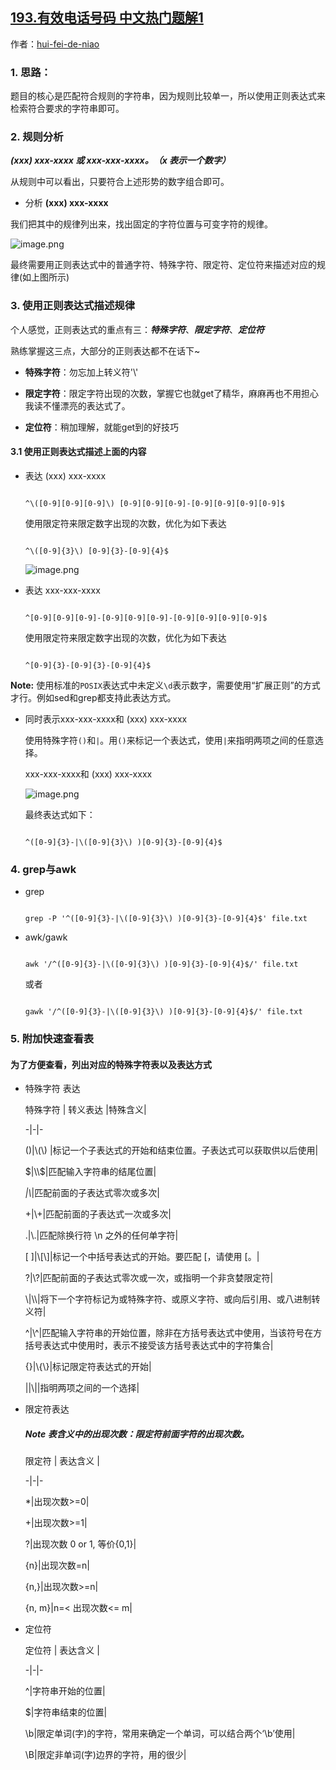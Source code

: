 ## [193.有效电话号码 中文热门题解1](https://leetcode.cn/problems/valid-phone-numbers/solutions/100000/zheng-ze-biao-da-shi-zhong-xian-ding-fu-yu-ding-we)

作者：[hui-fei-de-niao](https://leetcode.cn/u/hui-fei-de-niao)

### 1. 思路：
题目的核心是匹配符合规则的字符串，因为规则比较单一，所以使用正则表达式来检索符合要求的字符串即可。


### 2. 规则分析

***(xxx) xxx-xxxx 或 xxx-xxx-xxxx。（x 表示一个数字）***

从规则中可以看出，只要符合上述形势的数字组合即可。

* 分析 **(xxx) xxx-xxxx**

我们把其中的规律列出来，找出固定的字符位置与可变字符的规律。

![image.png](https://pic.leetcode-cn.com/94e28bb2dbe4b71358356b1e312b19bb76f9e088ea2889aaedb13a3e00ee4da1-image.png)

最终需要用正则表达式中的普通字符、特殊字符、限定符、定位符来描述对应的规律(如上图所示)

### 3. 使用正则表达式描述规律

个人感觉，正则表达式的重点有三：***特殊字符***、***限定字符***、***定位符***
熟练掌握这三点，大部分的正则表达都不在话下~ 

* **特殊字符**：勿忘加上转义符'\\'
* **限定字符**：限定字符出现的次数，掌握它也就get了精华，麻麻再也不用担心我读不懂漂亮的表达式了。
* **定位符**：稍加理解，就能get到的好技巧

#### 3.1 使用正则表达式描述上面的内容

* 表达 (xxx) xxx-xxxx

    ```
    ^\([0-9][0-9][0-9]\) [0-9][0-9][0-9]-[0-9][0-9][0-9][0-9]$
    ```
    使用限定符来限定数字出现的次数，优化为如下表达
    ```
    ^\([0-9]{3}\) [0-9]{3}-[0-9]{4}$
    ```

    ![image.png](https://pic.leetcode-cn.com/4e3e775af3ff7a49979ea6dd4bc31873c69b869adbf74237166bd8249804f754-image.png)


* 表达 xxx-xxx-xxxx

    ```
    ^[0-9][0-9][0-9]-[0-9][0-9][0-9]-[0-9][0-9][0-9][0-9]$
    ```
    使用限定符来限定数字出现的次数，优化为如下表达
    ```
    ^[0-9]{3}-[0-9]{3}-[0-9]{4}$
    ```
**Note:** 使用标准的`POSIX`表达式中未定义`\d`表示数字，需要使用“扩展正则”的方式才行。例如sed和grep都支持此表达方式。

* 同时表示xxx-xxx-xxxx和 (xxx) xxx-xxxx

    使用特殊字符`()`和`|`。用`()`来标记一个表达式，使用`|`来指明两项之间的任意选择。

    xxx-xxx-xxxx和 (xxx) xxx-xxxx 

    ![image.png](https://pic.leetcode-cn.com/db901c250f84eeaab05ed2ccbd9bcd89775f11a3bb88353a25ebb6c1cace6df5-image.png)

    最终表达式如下：

    ```
    ^([0-9]{3}-|\([0-9]{3}\) )[0-9]{3}-[0-9]{4}$
    ```

### 4. grep与awk

* grep

    ```
    grep -P '^([0-9]{3}-|\([0-9]{3}\) )[0-9]{3}-[0-9]{4}$' file.txt
    ```

* awk/gawk

    ```
    awk '/^([0-9]{3}-|\([0-9]{3}\) )[0-9]{3}-[0-9]{4}$/' file.txt
    ```
    或者
    ```
    gawk '/^([0-9]{3}-|\([0-9]{3}\) )[0-9]{3}-[0-9]{4}$/' file.txt
    ```

### 5. 附加快速查看表

#### 为了方便查看，列出对应的特殊字符表以及表达方式


* 特殊字符 表达

    特殊字符 | 转义表达 |特殊含义|
    -|-|-
    ()|\\(\\) |标记一个子表达式的开始和结束位置。子表达式可以获取供以后使用|
    $|\\$|匹配输入字符串的结尾位置|
    *|\\*|匹配前面的子表达式零次或多次|
    +|\\+|匹配前面的子表达式一次或多次|
    .|\\.|匹配除换行符 \n 之外的任何单字符|
    [ ]|\\[\\]|标记一个中括号表达式的开始。要匹配 [，请使用 \[。|
    ?|\\?|匹配前面的子表达式零次或一次，或指明一个非贪婪限定符|
    \\|\\\\|将下一个字符标记为或特殊字符、或原义字符、或向后引用、或八进制转义符|
    ^|\\^|匹配输入字符串的开始位置，除非在方括号表达式中使用，当该符号在方括号表达式中使用时，表示不接受该方括号表达式中的字符集合|
    {}|\\{\\}|标记限定符表达式的开始|
    \||\\\||指明两项之间的一个选择|

* 限定符表达

    ##### *Note*  表含义中的出现次数：限定符前面字符的出现次数。

    限定符 | 表达含义 |    
    -|-|-
    *|出现次数>=0|
    +|出现次数>=1|
    ?|出现次数 0 or 1, 等价{0,1}|
    {n}|出现次数=n|
    {n,}|出现次数>=n|
    {n, m}|n=< 出现次数<= m| 

* 定位符

    定位符 | 表达含义 |    
    -|-|-
    ^|字符串开始的位置|
    $|字符串结束的位置|
    \b|限定单词(字)的字符，常用来确定一个单词，可以结合两个‘\\b’使用|
    \B|限定非单词(字)边界的字符，用的很少|

